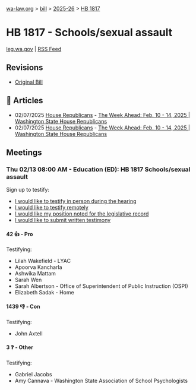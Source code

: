 [wa-law.org](/) > [bill](/bill/) > [2025-26](/bill/2025-26/) > [HB 1817](/bill/2025-26/hb/1817/)

# HB 1817 - Schools/sexual assault
[leg.wa.gov](https://app.leg.wa.gov/billsummary?BillNumber=1817&Year=2025&Initiative=false) | [RSS Feed](./rss.xml)

## Revisions
* [Original Bill](1/)

## 📰 Articles
* 02/07/2025 [House Republicans](/org/house_republicans/) - [The Week Ahead: Feb. 10 - 14, 2025 | Washington State House Republicans](http://houserepublicans.wa.gov/week/the-week-ahead-feb-10-14-2025/#:~:text=HB%201817)
* 02/07/2025 [House Republicans](/org/house_republicans/) - [The Week Ahead: Feb. 10 - 14, 2025 | Washington State House Republicans](https://houserepublicans.wa.gov/week/the-week-ahead-feb-10-14-2025/#:~:text=HB%201817)

## Meetings
### Thu 02/13 08:00 AM - Education (ED): HB 1817 Schools/sexual assault
Sign up to testify:
* [I would like to testify in person during the hearing](https://app.leg.wa.gov/csi/Testifier/Add?chamber=House&mId=32771&aId=163282&caId=25589&tId=1)
* [I would like to testify remotely](https://app.leg.wa.gov/csi/Testifier/Add?chamber=House&mId=32771&aId=163282&caId=25589&tId=2)
* [I would like my position noted for the legislative record](https://app.leg.wa.gov/csi/Testifier/Add?chamber=House&mId=32771&aId=163282&caId=25589&tId=3)
* [I would like to submit written testimony](https://app.leg.wa.gov/csi/Testifier/Add?chamber=House&mId=32771&aId=163282&caId=25589&tId=4)

#### 42 👍 - Pro
Testifying:
* Lilah Wakefield - LYAC
* Apoorva Kancharla
* Ashwika Mattam
* Sarah Wen
* Sarah Albertson - Office of Superintendent of Public Instruction (OSPI)
* Elizabeth Sadak - Home

#### 1439 👎 - Con
Testifying:
* John Axtell

#### 3 ❓ - Other
Testifying:
* Gabriel Jacobs
* Amy Cannava - Washington State Association of School Psychologists
